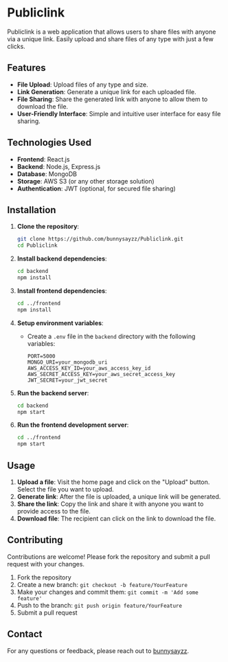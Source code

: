 # Publiclink

Publiclink is a web application that allows users to share files with anyone via a unique link. Easily upload and share files of any type with just a few clicks.

## Features

- **File Upload**: Upload files of any type and size.
- **Link Generation**: Generate a unique link for each uploaded file.
- **File Sharing**: Share the generated link with anyone to allow them to download the file.
- **User-Friendly Interface**: Simple and intuitive user interface for easy file sharing.

## Technologies Used

- **Frontend**: React.js
- **Backend**: Node.js, Express.js
- **Database**: MongoDB
- **Storage**: AWS S3 (or any other storage solution)
- **Authentication**: JWT (optional, for secured file sharing)

## Installation

1. **Clone the repository**:
    ```bash
    git clone https://github.com/bunnysayzz/Publiclink.git
    cd Publiclink
    ```

2. **Install backend dependencies**:
    ```bash
    cd backend
    npm install
    ```

3. **Install frontend dependencies**:
    ```bash
    cd ../frontend
    npm install
    ```

4. **Setup environment variables**:
    - Create a `.env` file in the `backend` directory with the following variables:
        ```env
        PORT=5000
        MONGO_URI=your_mongodb_uri
        AWS_ACCESS_KEY_ID=your_aws_access_key_id
        AWS_SECRET_ACCESS_KEY=your_aws_secret_access_key
        JWT_SECRET=your_jwt_secret
        ```

5. **Run the backend server**:
    ```bash
    cd backend
    npm start
    ```

6. **Run the frontend development server**:
    ```bash
    cd ../frontend
    npm start
    ```

## Usage

1. **Upload a file**: Visit the home page and click on the "Upload" button. Select the file you want to upload.
2. **Generate link**: After the file is uploaded, a unique link will be generated.
3. **Share the link**: Copy the link and share it with anyone you want to provide access to the file.
4. **Download file**: The recipient can click on the link to download the file.

## Contributing

Contributions are welcome! Please fork the repository and submit a pull request with your changes.

1. Fork the repository
2. Create a new branch: `git checkout -b feature/YourFeature`
3. Make your changes and commit them: `git commit -m 'Add some feature'`
4. Push to the branch: `git push origin feature/YourFeature`
5. Submit a pull request



## Contact

For any questions or feedback, please reach out to [bunnysayzz](https://github.com/bunnysayzz).
